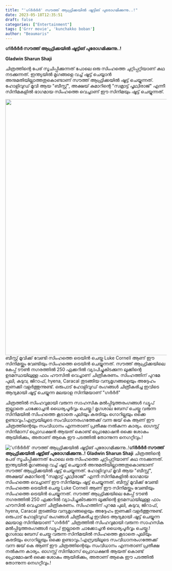 ```yaml
---
title: "'ഗ്ർർർർ' സൗത്ത് ആഫ്രിക്കയിൽ ഷൂട്ടിങ് പുരോഗമിക്കുന്നു..!"
date: 2023-05-18T12:35:51
draft: false
categories: ["Entertainment"]
tags: ['Grrr movie', 'kunchakko boban']
author: "Beaumaris"
---
```


<strong>ഗ്ർർർർ സൗത്ത് ആഫ്രിക്കയിൽ ഷൂട്ടിങ് പുരോഗമിക്കുന്നു..!</strong>

<strong>Gladwin Sharun Shaji</strong>

ചിത്രത്തിന്റെ പേര് സൂചിപ്പിക്കുന്നത് പോലെ ഒരു സിംഹത്തെ ചുറ്റിപ്പറ്റിയാണ് കഥ നടക്കുന്നത്. ഇന്ത്യയിൽ മൃഗങ്ങളെ വച്ച് ഷൂട്ട് ചെയ്യാൻ അനുമതിയില്ലാത്തതുകൊണ്ടാണ് സൗത്ത് ആഫ്രിക്കയിൽ ഷൂട്ട് ചെയ്യുന്നത്. ഹോളിവുഡ് മൂവി ആയ "ബീസ്റ്റ്", അക്ഷയ് കുമാറിന്റെ "സമ്രാട്ട് പൃഥ്വിരാജ്" എന്നീ സിനിമകളിൽ ഭാഗമായ സിംഹത്തെ വെച്ചാണ് ഈ സിനിമയും ഷൂട്ട് ചെയ്യുന്നത്.

<a href="https://cdn.boolokam.com/articles/2023/05/fwwwww.jpg"><img class="size-large wp-image-395953 aligncenter" src="https://cdn.boolokam.com/articles/2023/05/fwwwww-1024x1024.jpg" alt="" width="800" height="800" /></a>ബീസ്റ്റ് മൂവിക്ക് വേണ്ടി സിംഹത്തെ ട്രെയിൻ ചെയ്ത Luke Cornell ആണ് ഈ സിനിമയ്ക്കും വേണ്ടിയും സിംഹത്തെ ട്രെയിൻ ചെയ്യുന്നത്. സൗത്ത് ആഫ്രിക്കയിലെ കേപ്പ് ടൗൺ നഗരത്തിൽ 250 ഏക്കറിൽ വ്യാപിച്ചുകിടക്കുന്ന ലൂക്കിന്റെ ഉടമസ്ഥയിലുള്ള ഫാം ഹൗസിൽ വെച്ചാണ് ചിത്രീകരണം. സിംഹത്തിന് പുറമേ പുലി, കടുവ, ജിറാഫ്, hyena, Caracal തുടങ്ങിയ വന്യമൃഗങ്ങളെയും അദ്ദേഹം ഇണക്കി വളർത്തുന്നുണ്ട്. ഒരുപാട് ഹോളിവുഡ് രംഗങ്ങൾ ചിത്രീകരിച്ച ഇവിടെ ആദ്യമായി ഷൂട്ട് ചെയ്യുന്ന മലയാള സിനിമയാണ് "ഗർർർ"

ചിത്രത്തിൽ സിംഹവുമായി വരുന്ന സാഹസിക മൽപ്പിടുത്തരംഗങ്ങൾ ഡ്യൂപ് ഇല്ലാതെ ചാക്കോച്ചൻ ധൈര്യപൂർവ്വം ചെയ്തു.! മൃഗശാല ബേസ് ചെയ്തു വരുന്ന സിനിമയിൽ സിംഹത്തെ കൂടാതെ പുലിയും കരടിയും ഗൊറില്ലയും ഒക്കെ ഉണ്ടാവും.!എസ്രയിലൂടെ സംവിധാനരംഗത്തേക്ക് വന്ന ജയ് കെ ആണ് ഈ ചിത്രത്തിന്റെയും സംവിധാനം എന്നതാണ് പ്രതീക്ഷ നൽകുന്ന കാര്യം. ഓഗസ്റ്റ് സിനിമാസ് പ്രൊഡക്ഷൻ ആയത് കൊണ്ട് പ്രൊമോഷൻ ഒക്കെ ശോകം ആയിരിക്കും, അതാണ് ആകെ ഈ പടത്തിൽ തോന്നുന്ന നെഗറ്റീവും.!


!['ഗ്ർർർർ' സൗത്ത് ആഫ്രിക്കയിൽ ഷൂട്ടിങ് പുരോഗമിക്കുന്നു..!](https://cdn.boolokam.com/articles/2023/05/fwwwww-1024x1024.jpg)**ഗ്ർർർർ സൗത്ത് ആഫ്രിക്കയിൽ ഷൂട്ടിങ് പുരോഗമിക്കുന്നു..!** **Gladwin Sharun Shaji** ചിത്രത്തിന്റെ പേര് സൂചിപ്പിക്കുന്നത് പോലെ ഒരു സിംഹത്തെ ചുറ്റിപ്പറ്റിയാണ് കഥ നടക്കുന്നത്. ഇന്ത്യയിൽ മൃഗങ്ങളെ വച്ച് ഷൂട്ട് ചെയ്യാൻ അനുമതിയില്ലാത്തതുകൊണ്ടാണ് സൗത്ത് ആഫ്രിക്കയിൽ ഷൂട്ട് ചെയ്യുന്നത്. ഹോളിവുഡ് മൂവി ആയ "ബീസ്റ്റ്", അക്ഷയ് കുമാറിന്റെ "സമ്രാട്ട് പൃഥ്വിരാജ്" എന്നീ സിനിമകളിൽ ഭാഗമായ സിംഹത്തെ വെച്ചാണ് ഈ സിനിമയും ഷൂട്ട് ചെയ്യുന്നത്. [](https://cdn.boolokam.com/articles/2023/05/fwwwww.jpg)ബീസ്റ്റ് മൂവിക്ക് വേണ്ടി സിംഹത്തെ ട്രെയിൻ ചെയ്ത Luke Cornell ആണ് ഈ സിനിമയ്ക്കും വേണ്ടിയും സിംഹത്തെ ട്രെയിൻ ചെയ്യുന്നത്. സൗത്ത് ആഫ്രിക്കയിലെ കേപ്പ് ടൗൺ നഗരത്തിൽ 250 ഏക്കറിൽ വ്യാപിച്ചുകിടക്കുന്ന ലൂക്കിന്റെ ഉടമസ്ഥയിലുള്ള ഫാം ഹൗസിൽ വെച്ചാണ് ചിത്രീകരണം. സിംഹത്തിന് പുറമേ പുലി, കടുവ, ജിറാഫ്, hyena, Caracal തുടങ്ങിയ വന്യമൃഗങ്ങളെയും അദ്ദേഹം ഇണക്കി വളർത്തുന്നുണ്ട്. ഒരുപാട് ഹോളിവുഡ് രംഗങ്ങൾ ചിത്രീകരിച്ച ഇവിടെ ആദ്യമായി ഷൂട്ട് ചെയ്യുന്ന മലയാള സിനിമയാണ് "ഗർർർ" ചിത്രത്തിൽ സിംഹവുമായി വരുന്ന സാഹസിക മൽപ്പിടുത്തരംഗങ്ങൾ ഡ്യൂപ് ഇല്ലാതെ ചാക്കോച്ചൻ ധൈര്യപൂർവ്വം ചെയ്തു.! മൃഗശാല ബേസ് ചെയ്തു വരുന്ന സിനിമയിൽ സിംഹത്തെ കൂടാതെ പുലിയും കരടിയും ഗൊറില്ലയും ഒക്കെ ഉണ്ടാവും.!എസ്രയിലൂടെ സംവിധാനരംഗത്തേക്ക് വന്ന ജയ് കെ ആണ് ഈ ചിത്രത്തിന്റെയും സംവിധാനം എന്നതാണ് പ്രതീക്ഷ നൽകുന്ന കാര്യം. ഓഗസ്റ്റ് സിനിമാസ് പ്രൊഡക്ഷൻ ആയത് കൊണ്ട് പ്രൊമോഷൻ ഒക്കെ ശോകം ആയിരിക്കും, അതാണ് ആകെ ഈ പടത്തിൽ തോന്നുന്ന നെഗറ്റീവും.!
